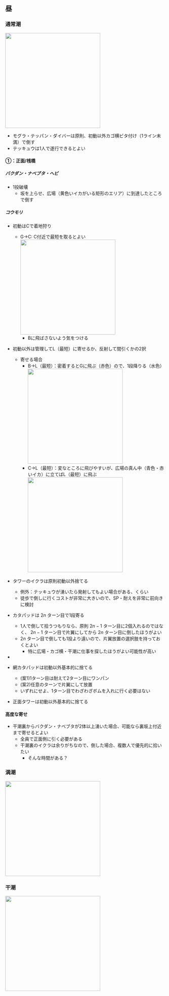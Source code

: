 ## 昼

### 通常潮

<img src="undefinedhttps://github.com/user-attachments/assets/fb661d14-ee96-41d2-aef1-09d7ae302e01" width="300px">

- モグラ・テッパン・ダイバーは原則、初動以外カゴ横ビタ付け（1ライン未満）で倒す
- テッキュウは1人で遂行できるとよい

<!--
方面ごとに追記するオオモノ：
- バクダン
- ナベブタ
- ヘビ
- コウモリ
- タワー
- カタパッド
- テッキュウ
- ハシラ
-->

#### ①：正面/桟橋

##### バクダン・ナベブタ・ヘビ

- 1投破壊
  - 坂を上らせ、広場（黄色いイカがいる矩形のエリア）に到達したところで倒す

##### コウモリ

- 初動はCで着地狩り
  - G→C: C付近で最短を取るとよい <img src="undefinedhttps://github.com/user-attachments/assets/797e360a-32d6-4094-940d-8de5c2093c5b" width="300px" />
    - Bに飛ばさないよう気をつける
- 初動以外は管理してL（最短）に寄せるか、反射して間引くかの2択
  - 寄せる場合
    - B→L（最短）：密着するとGに飛ぶ（赤色）ので、1段降りる（水色） <img src="undefinedhttps://github.com/user-attachments/assets/52ec9ffb-fbf0-4951-ba92-fd39f3ba4fe8" width="300px" />
    - C→L（最短）：変なところに飛びやすいが、広場の真ん中（青色・赤いイカ）に立てばL（最短）に飛ぶ <img src="undefinedhttps://github.com/user-attachments/assets/f664fefc-d0b7-42dd-8ce8-3df120658a8d" width="300px" />
  
- タワーのイクラは原則初動以外捨てる
  - 例外：テッキュウが湧いたら発射してもよい場合がある、くらい
  - 徒歩で倒しに行くコストが非常に大きいので、SP・耐えを非常に前向きに検討
- カタパッドは $2n$ ターン目で1段寄る
  - 1人で倒して拾うつもりなら、原則 $2n-1$ ターン目に2個入れるのではなく、 $2n-1$ ターン目で片翼にしてから $2n$ ターン目に倒したほうがよい
  - $2n$ ターン目で倒しても1投より遠いので、片翼放置の選択肢を持っておくとよい
    - 特に広場・カゴ横・干潮に仕事を探したほうがよい可能性が高い
- 

- 網カタパッドは初動以外基本的に捨てる
  - (案1)1ターン目は耐えて2ターン目にワンパン
  - (案2)任意のターンで片翼にして放置
  - いずれにせよ、1ターン目でわざわざボムを入れに行く必要はない
- 正面タワーは初動以外基本的に捨てる

#### 高度な寄せ

- 干潮裏からバクダン・ナベブタが2体以上湧いた場合、可能なら裏坂上付近まで寄せるとよい
  - 全員で正面側に引く必要がある
  - 干潮裏のイクラは余りがちなので、倒した場合、複数人で優先的に拾いたい
    - そんな時間がある？
   
### 満潮

<img src="undefinedhttps://github.com/user-attachments/assets/a04f38ec-d759-4969-b2e8-962c64f5d258" width="300px" />

### 干潮

<img src="undefinedhttps://github.com/user-attachments/assets/b9463c10-0918-4655-9dc6-767c95565618" width="300px" />

